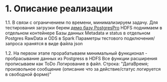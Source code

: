 
# 1. Описание реализации

1.1. В связи с ограничением по времени, минимализируем задачу.
     Для тестирования загрузки берем [демо базу PostgresPro](https://postgrespro.ru/education/demodb)
     HDFS поднимаем в отдельном контейнере
     Базы данных Metadata и status в отдельном Postgres
     RawData и ODS в Spark
     Параметры тестового подключения/запроса хранятся в виде файла json
     
1.2. На первом этапе прорабатываем минимальный функционал - пробрасывание данных из Postgress в HDFS
     Все функции расширения прописываем как ToDo
     Логирование в файл. Строка: "ДатаВремя; произвольное сообщение (описание что за действие/статус логируется в свободной форме)"
